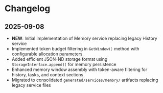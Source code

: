 # Changelog

## 2025-09-08

- **NEW**: Initial implementation of Memory service replacing legacy History
  service
- Implemented token budget filtering in `GetWindow()` method with configurable
  allocation parameters
- Added efficient JSON-ND storage format using `StorageInterface.append()` for
  memory persistence
- Enhanced memory window assembly with token-aware filtering for history, tasks,
  and context sections
- Migrated to consolidated `generated/services/memory/` artifacts replacing
  legacy service files
